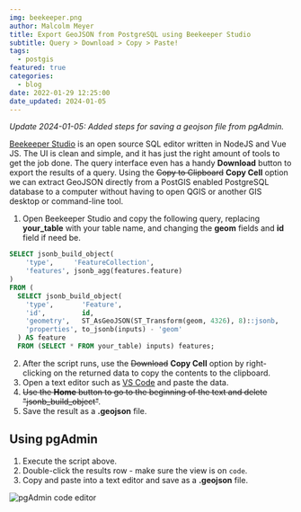 ```yaml
---
img: beekeeper.png
author: Malcolm Meyer
title: Export GeoJSON from PostgreSQL using Beekeeper Studio
subtitle: Query > Download > Copy > Paste!
tags:
  - postgis
featured: true
categories:
  - blog
date: 2022-01-29 12:25:00
date_updated: 2024-01-05
---
```


_Update 2024-01-05: Added steps for saving a geojson file from pgAdmin._

[Beekeeper Studio](https://www.beekeeperstudio.io/) is an open source SQL editor written in NodeJS and Vue JS. The UI is clean and simple, and it has just the right amount of tools to get the job done. The query interface even has a handy **Download** button to export the results of a query. Using the ~~Copy to Clipboard~~ **Copy Cell** option we can extract GeoJSON directly from a PostGIS enabled PostgreSQL database to a computer without having to open QGIS or another GIS desktop or command-line tool.

1. Open Beekeeper Studio and copy the following query, replacing **your_table** with your table name, and changing the **geom** fields and **id** field if need be.

```SQL
SELECT jsonb_build_object(
    'type',     'FeatureCollection',
    'features', jsonb_agg(features.feature)
)
FROM (
  SELECT jsonb_build_object(
    'type',       'Feature',
    'id',         id,
    'geometry',   ST_AsGeoJSON(ST_Transform(geom, 4326), 8)::jsonb,
    'properties', to_jsonb(inputs) - 'geom'
  ) AS feature
  FROM (SELECT * FROM your_table) inputs) features;
```

2. After the script runs, use the ~~Download~~ **Copy Cell** option by right-clicking on the returned data to copy the contents to the clipboard.
3. Open a text editor such as [VS Code](https://code.visualstudio.com/) and paste the data.
4. ~~Use the **Home** button to go to the beginning of the text and delete "jsonb_build_object"~~.
5. Save the result as a **.geojson** file.

## Using pgAdmin

1. Execute the script above.
2. Double-click the results row - make sure the view is on `code`.
3. Copy and paste into a text editor and save as a **.geojson** file.

![pgAdmin code editor](/assets/img/pg-admin-geojson.jpg)

<script>
  (async () => {
    const data = await fetch("/.netlify/functions/spatial-sql?test=true").then(res => res.json());
    console.log(data)
  })()
</script>
